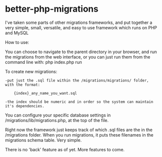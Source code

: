 better-php-migrations
=====================

I've taken some parts of other migrations frameworks, and put together a very simple, small, versatile, and easy to use framework which runs on PHP and MySQL


How to use:


You can choose to navigate to the parent directory in your browser, and run the migrations from the web interface, or you can just run them from the command line with:
   php index.php run
   
 
To create new migrations:

	-put just the .sql file within the /migrations/migrations/ folder, with the format:
	
		{index}_any_name_you_want.sql
		
	-the index should be numeric and in order so the system can maintain it's dependencies.


You can configure your specific database settings in /migrations/lib/migrations.php, at the top of the file.

Right now the framework just keeps track of which .sql files are the in the /migrations folder. When you run migrations, it puts these filenames in the migrations schema table. Very simple.

There is no 'back' feature as of yet. More features to come.
